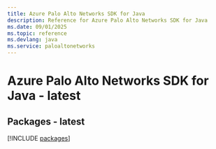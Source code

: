 ```yaml
---
title: Azure Palo Alto Networks SDK for Java
description: Reference for Azure Palo Alto Networks SDK for Java
ms.date: 09/01/2025
ms.topic: reference
ms.devlang: java
ms.service: paloaltonetworks
---
```

# Azure Palo Alto Networks SDK for Java - latest
## Packages - latest
[!INCLUDE [packages](palo-alto-networks-index.md)]